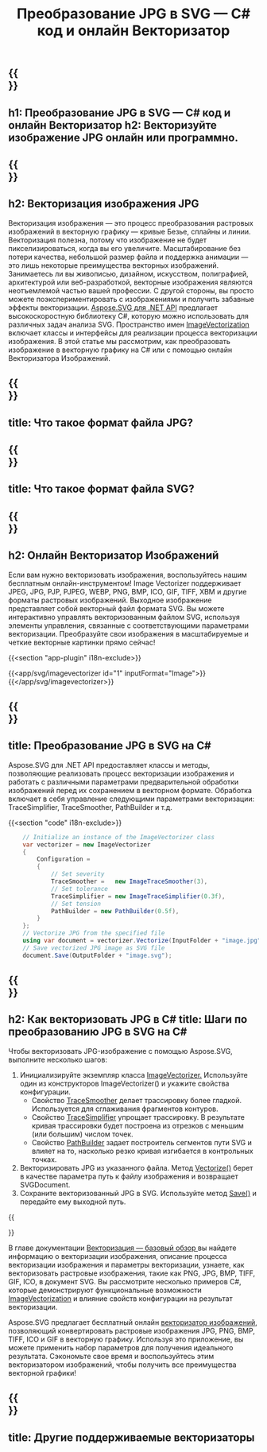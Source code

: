 ﻿---
translation: true
template: /templates/_template-vectorization-child.md
title: Преобразование JPG в SVG — C# код и онлайн Векторизатор
description: Конвертация JPG в векторный формат на C#. Векторизуйте JPG и получите все преимущества векторной графики. Попробуйте онлайн Векторизатор!
url: /net/vectorization/jpg-to-svg/
family: svg
platformtag: net
feature: vectorization
informat: JPG
outformat: SVG
---

{{<section banner>}}
---
h1: Преобразование JPG в SVG — C# код и онлайн Векторизатор
h2: Векторизуйте изображение JPG онлайн или программно.
---

{{<section overview>}}
---
h2: Векторизация изображения JPG
---

Векторизация изображения — это процесс преобразования растровых изображений в векторную графику — кривые Безье, сплайны и линии. Векторизация полезна, потому что изображение не будет пикселизироваться, когда вы его увеличите. Масштабирование без потери качества, небольшой размер файла и поддержка анимации — это лишь некоторые преимущества векторных изображений. Занимаетесь ли вы живописью, дизайном, искусством, полиграфией, архитектурой или веб-разработкой, векторные изображения являются неотъемлемой частью вашей профессии. С другой стороны, вы просто можете поэкспериментировать с изображениями и получить забавные эффекты векторизации. [Aspose.SVG для .NET API](https://products.aspose.com/svg/{{lang.url-fragment}}net/) предлагает высокоскоростную библиотеку C#, которую можно использовать для различных задач анализа SVG. Пространство имен [ImageVectorization](https://reference.aspose.com/svg/net/aspose.svg.imagevectorization/) включает классы и интерфейсы для реализации процесса векторизации изображения. В этой статье мы рассмотрим, как преобразовать изображение в векторную графику на C# или с помощью онлайн Векторизатора Изображений.

{{<section input-file>}}
---
title: Что такое формат файла JPG?
---

{{<section output-file>}}
---
title: Что такое формат файла SVG?
---

{{<section plagin-text>}}
---
h2: Онлайн Векторизатор Изображений
---

Если вам нужно векторизовать изображения, воспользуйтесь нашим бесплатным онлайн-инструментом! Image Vectorizer поддерживает JPEG, JPG, PJP, PJPEG, WEBP, PNG, BMP, ICO, GIF, TIFF, XBM и другие форматы растровых изображений. Выходное изображение представляет собой векторный файл формата SVG. Вы можете интерактивно управлять векторизованным файлом SVG, используя элементы управления, связанные с соответствующими параметрами векторизации. Преобразуйте свои изображения в масштабируемые и четкие векторные картинки прямо сейчас!

{{<section "app-plugin" i18n-exclude>}}

{{<app/svg/imagevectorizer id="1" inputFormat="Image">}}{{</app/svg/imagevectorizer>}} 

{{<section code-text>}}
---
title: Преобразование JPG в SVG на C#
---

Aspose.SVG для .NET API предоставляет классы и методы, позволяющие реализовать процесс векторизации изображения и работать с различными параметрами предварительной обработки изображений перед их сохранением в векторном формате. Обработка включает в себя управление следующими параметрами векторизации: TraceSimplifier, TraceSmoother, PathBuilder и т.д.

{{<section "code" i18n-exclude>}}

```cs       
	// Initialize an instance of the ImageVectorizer class
    var vectorizer = new ImageVectorizer
    {
        Configuration = 
		{
			// Set severity
			TraceSmoother =   new ImageTraceSmoother(3),
			// Set tolerance
			TraceSimplifier = new ImageTraceSimplifier(0.3f),
			// Set tension
        	PathBuilder = new PathBuilder(0.5f),
		}
    };
    // Vectorize JPG from the specified file
	using var document = vectorizer.Vectorize(InputFolder + "image.jpg");
    // Save vectorized JPG image as SVG file 
	document.Save(OutputFolder + "image.svg");
```

{{<section steps>}}
---
h2: Как векторизовать JPG в C#
title: Шаги по преобразованию JPG в SVG на C#
---

Чтобы векторизовать JPG-изображение с помощью Aspose.SVG, выполните несколько шагов:
1. Инициализируйте экземпляр класса [ImageVectorizer.](https://reference.aspose.com/svg/net/aspose.svg.imagevectorization/imagevectorizer/) Используйте один из конструкторов ImageVectorizer() и укажите свойства конфигурации.
    - Свойство [TraceSmoother](https://reference.aspose.com/svg/net/aspose.svg.imagevectorization/imagevectorizerconfiguration/tracesmoother/) делает трассировку более гладкой. Используется для сглаживания фрагментов контуров.
    - Свойство [TraceSimplifier](https://reference.aspose.com/svg/net/aspose.svg.imagevectorization/imagevectorizerconfiguration/tracesimplifier/) упрощает трассировку. В результате кривая трассировки будет построена из отрезков с меньшим (или большим) числом точек.
    - Свойство [PathBuilder](https://reference.aspose.com/svg/net/aspose.svg.imagevectorization/imagevectorizerconfiguration/pathbuilder/) задает построитель сегментов пути SVG и влияет на то, насколько резко кривая изгибается в контрольных точках.
1. Векторизировать JPG из указанного файла. Метод [Vectorize()](https://reference.aspose.com/svg/net/aspose.svg.imagevectorization/imagevectorizer/vectorize/) берет в качестве параметра путь к файлу изображения и возвращает SVGDocument.
1. Сохраните векторизованный JPG в SVG. Используйте метод [Save()](https://reference.aspose.com/svg/net/aspose.svg/svgdocument/save/#save_6) и передайте ему выходной путь.



{{<section documentation>}}

В главе документации <a href="https://docs.aspose.com/svg/net/how-to-work-with-aspose-svg-api/vectorization/" target="_blank">Векторизация — базовый обзор </a> вы найдете информацию о векторизации изображения, описание процесса векторизации изображения и параметры векторизации, узнаете, как векторизовать растровые изображения, такие как PNG, JPG, BMP, TIFF, GIF, ICO, в документ SVG. Вы рассмотрите несколько примеров C#, которые демонстрируют функциональные возможности [ImageVectorization](https://reference.aspose.com/svg/net/aspose.svg.imagevectorization/) и влияние свойств конфигурации на результат векторизации.

Aspose.SVG предлагает бесплатный онлайн [векторизатор изображений](https://products.aspose.app/svg/image-vectorization), позволяющий конвертировать растровые изображения JPG, PNG, BMP, TIFF, ICO и GIF в векторную графику. Используя это приложение, вы можете применить набор параметров для получения идеального результата. Сэкономьте свое время и воспользуйтесь этим векторизатором изображений, чтобы получить все преимущества векторной графики!

{{<section other-vectorizers>}}
---
title: Другие поддерживаемые векторизаторы
---